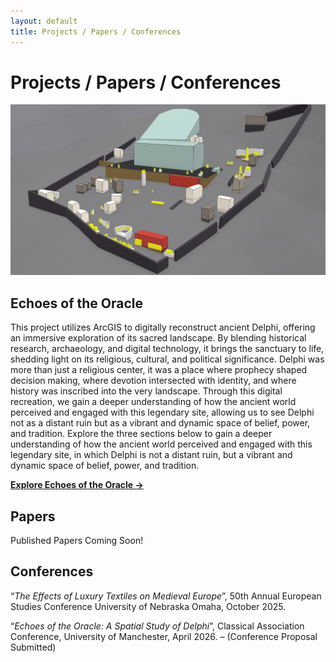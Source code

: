 ```yaml
---
layout: default
title: Projects / Papers / Conferences
---
```


# Projects / Papers / Conferences

![Ancient Delphi GIS Reconstruction](assets/delphigis.png)

## Echoes of the Oracle
 This project utilizes ArcGIS to digitally reconstruct ancient Delphi, offering an immersive exploration of its sacred landscape. By blending historical research, archaeology, and digital technology, it brings the sanctuary to life, shedding light on its religious, cultural, and political significance. Delphi was more than just a religious center, it was a place where prophecy shaped decision making, where devotion intersected with identity, and where history was inscribed into the very landscape.  Through this digital recreation, we gain a deeper understanding of how the ancient world perceived and engaged with this legendary site, allowing us to see Delphi not as a distant ruin but as a vibrant and dynamic space of belief, power, and tradition. Explore the three sections below to gain a deeper understanding of how the ancient world perceived and engaged with this legendary site, in which Delphi is not a distant ruin, but a vibrant and dynamic space of belief, power, and tradition.

**[Explore Echoes of the Oracle →](https://digitalhistory.unomaha.community/echoes-of-the-oracle/)**

## Papers
Published Papers Coming Soon!

## Conferences
“*The Effects of Luxury Textiles on Medieval Europe*”, 50th Annual European Studies Conference
University of Nebraska Omaha, October 2025.

“*Echoes of the Oracle: A Spatial Study of Delphi*”, Classical Association Conference, University
of Manchester, April 2026. – (Conference Proposal Submitted)